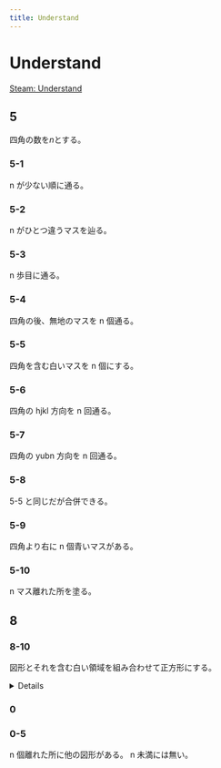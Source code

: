 ```yaml
---
title: Understand
---
```


# Understand

[Steam: Understand](https://store.steampowered.com/app/1299400/Understand/)

## 5

四角の数を<var>n</var>とする。

### 5-1

n が少ない順に通る。

### 5-2

n がひとつ違うマスを辿る。

### 5-3

n 歩目に通る。

### 5-4

四角の後、無地のマスを n 個通る。

### 5-5

四角を含む白いマスを n 個にする。

### 5-6

四角の hjkl 方向を n 回通る。

### 5-7

四角の yubn 方向を n 回通る。

### 5-8

5-5 と同じだが合併できる。

### 5-9

四角より右に n 個青いマスがある。

### 5-10

n マス離れた所を塗る。

## 8

### 8-10

図形とそれを含む白い領域を組み合わせて正方形にする。

<details>

![8-10-14](/assets/understand/8-10-14.png)

</details>

### 0

### 0-5

n 個離れた所に他の図形がある。
n 未満には無い。

